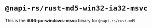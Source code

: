 # `@napi-rs/rust-md5-win32-ia32-msvc`

This is the **i686-pc-windows-msvc** binary for `@napi-rs/rust-md5`
